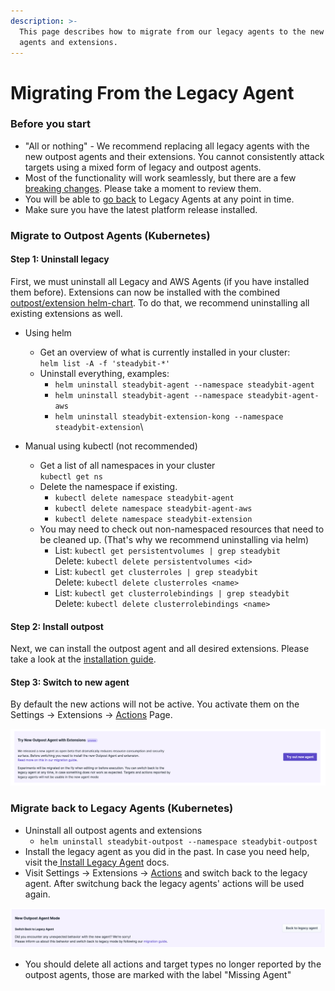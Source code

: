 ```yaml
---
description: >-
  This page describes how to migrate from our legacy agents to the new outpost
  agents and extensions.
---
```


# Migrating From the Legacy Agent

### Before you start

* "All or nothing" - We recommend replacing all legacy agents with the new outpost agents and their extensions. You cannot consistently attack targets using a mixed form of legacy and outpost agents.
* Most of the functionality will work seamlessly, but there are a few [breaking changes](migration-breaking-changes.md). Please take a moment to review them.
* You will be able to [go back](migrating-from-the-legacy-agent.md#migrate-back-to-legacy-agents) to Legacy Agents at any point in time.
* Make sure you have the latest platform release installed.

### Migrate to Outpost Agents (Kubernetes)

#### Step 1: Uninstall legacy

First, we must uninstall all Legacy and AWS Agents (if you have installed them before). Extensions can now be installed with the combined [outpost/extension helm-chart](https://github.com/steadybit/helm-charts/tree/main/charts/steadybit-outpost). To do that, we recommend uninstalling all existing extensions as well.

* Using helm
  * Get an overview of what is currently installed in your cluster:\
    `helm list -A -f 'steadybit-*'`
  * Uninstall everything, examples:
    * `helm uninstall steadybit-agent --namespace steadybit-agent`
    * `helm uninstall steadybit-agent --namespace steadybit-agent-aws`
    * `helm uninstall steadybit-extension-kong --namespace steadybit-extension`\

* Manual using kubectl (not recommended)
  * Get a list of all namespaces in your cluster\
    `kubectl get ns`
  * Delete the namespace if existing.
    * `kubectl delete namespace steadybit-agent`
    * `kubectl delete namespace steadybit-agent-aws`&#x20;
    * `kubectl delete namespace steadybit-extension`
  * You may need to check out non-namespaced resources that need to be cleaned up. (That's why we recommend uninstalling via helm)
    * List: `kubectl get persistentvolumes | grep steadybit`\
      Delete: `kubectl delete persistentvolumes <id>`
    * List: `kubectl get clusterroles | grep steadybit`\
      Delete: `kubectl delete clusterroles <name>`
    * List: `kubectl get clusterrolebindings | grep steadybit`\
      Delete: `kubectl delete clusterrolebindings <name>`

#### Step 2: Install outpost

Next, we can install the outpost agent and all desired extensions. Please take a look at the [installation guide](install-on-kubernetes.md).

#### Step 3: Switch to new  agent

By default the new actions will not be active. You activate them on the Settings -> Extensions -> [Actions](https://platform.steadybit.com/settings/extensions;tab=actions) Page.

![Toggle for activating the new outpost agent](migrate-outpost-agent.png)

### Migrate back to Legacy Agents (Kubernetes)

* Uninstall all outpost agents and extensions
  * `helm uninstall steadybit-outpost --namespace steadybit-outpost`
* Install the legacy agent as you did in the past. In case you need help, visit the[ Install Legacy Agent](../install-agents/kubernetes/) docs.
* Visit Settings -> Extensions -> [Actions](https://platform.steadybit.com/settings/extensions;tab=actions) and switch back to the legacy agent. After switchung back the legacy agents' actions will be used again.

![Toggle fo switching back to the legacy agent mode](migrate-back-legacy-agent.png)

* You should delete all actions and target types no longer reported by the outpost agents, those are marked with the label "Missing Agent"
